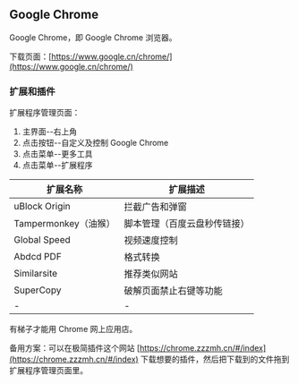 ## Google Chrome

Google Chrome，即 Google Chrome 浏览器。

下载页面：[https://www.google.cn/chrome/](https://www.google.cn/chrome/)

### 扩展和插件

扩展程序管理页面：

1. 主界面--右上角
2. 点击按钮--自定义及控制 Google Chrome
3. 点击菜单--更多工具
4. 点击菜单--扩展程序

| 扩展名称 | 扩展描述 |
| --- | --- |
| uBlock Origin | 拦截广告和弹窗 |
| Tampermonkey（油猴） | 脚本管理（百度云盘秒传链接） |
| Global Speed | 视频速度控制 |
| Abdcd PDF | 格式转换 |
| Similarsite | 推荐类似网站 |
| SuperCopy | 破解页面禁止右键等功能 |
| - | - |

有梯子才能用 Chrome 网上应用店。

备用方案：可以在极简插件这个网站 [https://chrome.zzzmh.cn/#/index](https://chrome.zzzmh.cn/#/index) 下载想要的插件，然后把下载到的文件拖到扩展程序管理页面里。